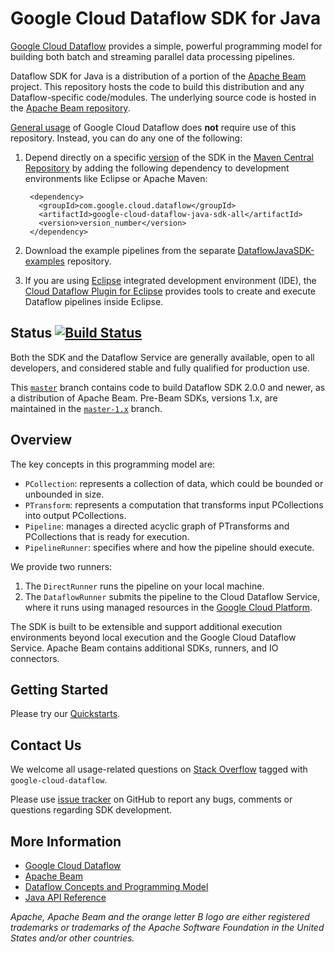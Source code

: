 <!--
  Copyright (C) 2017 Google Inc.

  Licensed under the Apache License, Version 2.0 (the "License"); you may not
  use this file except in compliance with the License. You may obtain a copy of
  the License at

  http://www.apache.org/licenses/LICENSE-2.0

  Unless required by applicable law or agreed to in writing, software
  distributed under the License is distributed on an "AS IS" BASIS, WITHOUT
  WARRANTIES OR CONDITIONS OF ANY KIND, either express or implied. See the
  License for the specific language governing permissions and limitations under
  the License.
-->

# Google Cloud Dataflow SDK for Java

[Google Cloud Dataflow](https://cloud.google.com/dataflow/) provides a simple,
powerful programming model for building both batch and streaming parallel data
processing pipelines.

Dataflow SDK for Java is a distribution of a portion of the
[Apache Beam](https://beam.apache.org) project. This repository hosts the
code to build this distribution and any Dataflow-specific code/modules. The
underlying source code is hosted in the
[Apache Beam repository](https://github.com/apache/beam).

[General usage](https://cloud.google.com/dataflow/getting-started) of Google
Cloud Dataflow does **not** require use of this repository. Instead, you can do
any one of the following:

1. Depend directly on a specific
[version](https://cloud.google.com/dataflow/downloads) of the SDK in
the [Maven Central Repository](http://search.maven.org/#search%7Cga%7C1%7Cg%3A%22com.google.cloud.dataflow%22)
by adding the following dependency to development
environments like Eclipse or Apache Maven:

        <dependency>
          <groupId>com.google.cloud.dataflow</groupId>
          <artifactId>google-cloud-dataflow-java-sdk-all</artifactId>
          <version>version_number</version>
        </dependency>

1. Download the example pipelines from the separate
[DataflowJavaSDK-examples](https://github.com/GoogleCloudPlatform/DataflowJavaSDK-examples)
repository.

1. If you are using [Eclipse](https://eclipse.org/) integrated development
environment (IDE), the
[Cloud Dataflow Plugin for Eclipse](https://cloud.google.com/dataflow/docs/quickstarts/quickstart-java-eclipse)
provides tools to create and execute Dataflow pipelines inside Eclipse.

## Status [![Build Status](https://api.travis-ci.org/GoogleCloudPlatform/DataflowJavaSDK.svg?branch=master)](https://travis-ci.org/GoogleCloudPlatform/DataflowJavaSDK)

Both the SDK and the Dataflow Service are generally available, open to all
developers, and considered stable and fully qualified for production use.

This [`master`](https://github.com/GoogleCloudPlatform/DataflowJavaSDK/) branch
contains code to build Dataflow SDK 2.0.0 and newer, as a distribution of Apache
Beam. Pre-Beam SDKs, versions 1.x, are maintained in the
[`master-1.x`](https://github.com/GoogleCloudPlatform/DataflowJavaSDK/tree/master-1.x)
branch.

## Overview

The key concepts in this programming model are:

* `PCollection`: represents a collection of data, which could be bounded or
unbounded in size.
* `PTransform`: represents a computation that transforms input PCollections
into output PCollections.
* `Pipeline`: manages a directed acyclic graph of PTransforms and PCollections
that is ready for execution.
* `PipelineRunner`: specifies where and how the pipeline should execute.

We provide two runners:

  1. The `DirectRunner` runs the pipeline on your local machine.
  1. The `DataflowRunner` submits the pipeline to the Cloud Dataflow Service,
where it runs using managed resources in the
[Google Cloud Platform](https://cloud.google.com).

The SDK is built to be extensible and support additional execution environments
beyond local execution and the Google Cloud Dataflow Service. Apache Beam
contains additional SDKs, runners, and IO connectors.

## Getting Started

Please try our [Quickstarts](https://cloud.google.com/dataflow/docs/quickstarts).

## Contact Us

We welcome all usage-related questions on [Stack Overflow](http://stackoverflow.com/questions/tagged/google-cloud-dataflow)
tagged with `google-cloud-dataflow`.

Please use [issue tracker](https://github.com/GoogleCloudPlatform/DataflowJavaSDK/issues)
on GitHub to report any bugs, comments or questions regarding SDK development.

## More Information

* [Google Cloud Dataflow](https://cloud.google.com/dataflow/)
* [Apache Beam](https://beam.apache.org/)
* [Dataflow Concepts and Programming Model](https://beam.apache.org/documentation/programming-guide/)
* [Java API Reference](https://beam.apache.org/documentation/sdks/javadoc/)

_Apache, Apache Beam and the orange letter B logo are either registered trademarks or trademarks of the Apache Software Foundation in the United States and/or other countries._
